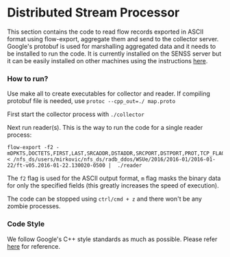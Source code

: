 # Distributed Stream Processor

This section contains the code to read flow records exported in ASCII format using flow-export, aggregate them and send to the collector server. Google's protobuf is used for marshalling aggregated data and it needs to be installed to run the code. It is currently installed on the SENSS server but it can be easily installed on other machines using the instructions [here](https://github.com/google/protobuf/blob/master/src/README.md). 

### How to run?

Use make all to create executables for collector and reader.
If compiling protobuf file is needed, use `protoc --cpp_out=./ map.proto`

First start the collector process with `./collector`

Next run reader(s).
This is the way to run the code for a single reader process:

```
flow-export -f2 -mDPKTS,DOCTETS,FIRST,LAST,SRCADDR,DSTADDR,SRCPORT,DSTPORT,PROT,TCP_FLAGS < /nfs_ds/users/mirkovic/nfs_ds/radb_ddos/WSUe/2016/2016-01/2016-01-22/ft-v05.2016-01-22.130020-0500 |  ./reader
```

The `f2` flag is used for the ASCII output format, `m` flag masks the binary data for only the specified fields (this greatly increases the speed of execution).

The code can be stopped using `ctrl/cmd + z` and there won't be any zombie processes.

### Code Style

We follow Google's C++ style standards as much as possible. Please refer [here](https://google.github.io/styleguide/cppguide.html) for reference.

